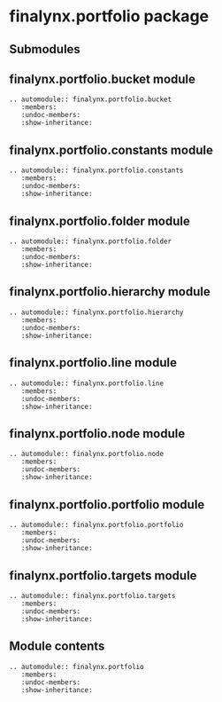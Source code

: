 # finalynx.portfolio package

## Submodules

## finalynx.portfolio.bucket module

```{eval-rst}
.. automodule:: finalynx.portfolio.bucket
   :members:
   :undoc-members:
   :show-inheritance:
```

## finalynx.portfolio.constants module

```{eval-rst}
.. automodule:: finalynx.portfolio.constants
   :members:
   :undoc-members:
   :show-inheritance:
```

## finalynx.portfolio.folder module

```{eval-rst}
.. automodule:: finalynx.portfolio.folder
   :members:
   :undoc-members:
   :show-inheritance:
```

## finalynx.portfolio.hierarchy module

```{eval-rst}
.. automodule:: finalynx.portfolio.hierarchy
   :members:
   :undoc-members:
   :show-inheritance:
```

## finalynx.portfolio.line module

```{eval-rst}
.. automodule:: finalynx.portfolio.line
   :members:
   :undoc-members:
   :show-inheritance:
```

## finalynx.portfolio.node module

```{eval-rst}
.. automodule:: finalynx.portfolio.node
   :members:
   :undoc-members:
   :show-inheritance:
```

## finalynx.portfolio.portfolio module

```{eval-rst}
.. automodule:: finalynx.portfolio.portfolio
   :members:
   :undoc-members:
   :show-inheritance:
```

## finalynx.portfolio.targets module

```{eval-rst}
.. automodule:: finalynx.portfolio.targets
   :members:
   :undoc-members:
   :show-inheritance:
```

## Module contents

```{eval-rst}
.. automodule:: finalynx.portfolio
   :members:
   :undoc-members:
   :show-inheritance:
```
